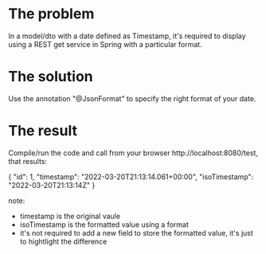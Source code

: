# The problem

In a model/dto with a date defined as Timestamp, it's required to display using a REST get service in Spring with a particular format.

# The solution

Use the annotation "@JsonFormat" to specify the right format of your date.

# The result

Compile/run the code and call from your browser http://localhost:8080/test, that results:

{
  "id": 1,
  "timestamp": "2022-03-20T21:13:14.061+00:00",
  "isoTimestamp": "2022-03-20T21:13:14Z"
}

note:

- timestamp is the original vaule
- isoTimestamp is the formatted value using a format
- it's not required to add a new field to store the formatted value, it's just to hightlight the difference